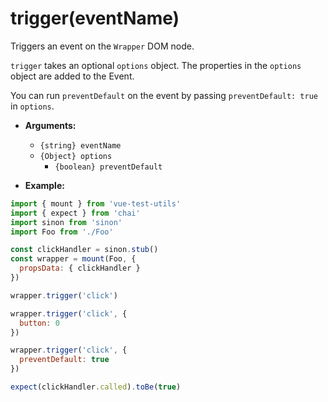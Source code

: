 # trigger(eventName)

Triggers an event on the `Wrapper` DOM node.

`trigger` takes an optional `options` object. The properties in the `options` object are added to the Event.

You can run `preventDefault` on the event by passing `preventDefault: true` in `options`.

- **Arguments:**
  - `{string} eventName`
  - `{Object} options`
    - `{boolean} preventDefault`

- **Example:**

```js
import { mount } from 'vue-test-utils'
import { expect } from 'chai'
import sinon from 'sinon'
import Foo from './Foo'

const clickHandler = sinon.stub()
const wrapper = mount(Foo, {
  propsData: { clickHandler }
})

wrapper.trigger('click')

wrapper.trigger('click', {
  button: 0
})

wrapper.trigger('click', {
  preventDefault: true
})

expect(clickHandler.called).toBe(true)
```
